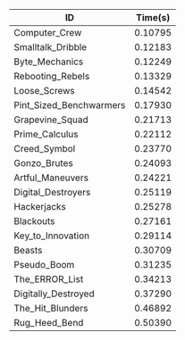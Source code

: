 |ID|Time(s)|
|-|-|
|Computer_Crew|0.10795|
|Smalltalk_Dribble|0.12183|
|Byte_Mechanics|0.12249|
|Rebooting_Rebels|0.13329|
|Loose_Screws|0.14542|
|Pint_Sized_Benchwarmers|0.17930|
|Grapevine_Squad|0.21713|
|Prime_Calculus|0.22112|
|Creed_Symbol|0.23770|
|Gonzo_Brutes|0.24093|
|Artful_Maneuvers|0.24221|
|Digital_Destroyers|0.25119|
|Hackerjacks|0.25278|
|Blackouts|0.27161|
|Key_to_Innovation|0.29114|
|Beasts|0.30709|
|Pseudo_Boom|0.31235|
|The_ERROR_List|0.34213|
|Digitally_Destroyed|0.37290|
|The_Hit_Blunders|0.46892|
|Rug_Heed_Bend|0.50390|
